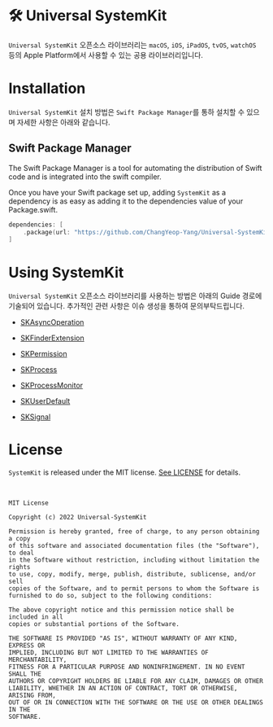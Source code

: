 # 🛠 Universal SystemKit

`Universal SystemKit` 오픈소스 라이브러리는 `macOS`, `iOS`, `iPadOS`, `tvOS`, `watchOS` 등의 Apple Platform에서 사용할 수 있는 공용 라이브러리입니다.

# Installation

`Universal SystemKit` 설치 방법은 `Swift Package Manager`를 통하 설치할 수 있으며 자세한 사항은 아래와 같습니다.

## Swift Package Manager

The Swift Package Manager is a tool for automating the distribution of Swift code and is integrated into the swift compiler.

Once you have your Swift package set up, adding `SystemKit` as a dependency is as easy as adding it to the dependencies value of your Package.swift.

```Swift
dependencies: [
    .package(url: "https://github.com/ChangYeop-Yang/Universal-SystemKit", .branch("master"))
]
```

# Using SystemKit

`Universal SystemKit` 오픈소스 라이브러리를 사용하는 방법은 아래의 Guide 경로에 기술되어 있습니다. 추가적인 관련 사항은 이슈 생성을 통하여 문의부탁드립니다.

* [SKAsyncOperation](https://github.com/ChangYeop-Yang/Universal-SystemKit/blob/main/Resources/Guide/SKAsyncOperation.md)

* [SKFinderExtension](https://dev-dream-world.tistory.com/226?category=1294828)

* [SKPermission](https://dev-dream-world.tistory.com/227?category=1294828)

* [SKProcess](https://dev-dream-world.tistory.com/225?category=1294828)

* [SKProcessMonitor](https://dev-dream-world.tistory.com/230?category=1294828)

* [SKUserDefault](https://dev-dream-world.tistory.com/224?category=1294828)

* [SKSignal](https://dev-dream-world.tistory.com/229?category=1294828)

# License

`SystemKit` is released under the MIT license. [See LICENSE](https://github.com/ChangYeop-Yang/Apple-SystemKit/blob/main/LICENSE) for details.

</br>

```TEXT
MIT License

Copyright (c) 2022 Universal-SystemKit

Permission is hereby granted, free of charge, to any person obtaining a copy
of this software and associated documentation files (the "Software"), to deal
in the Software without restriction, including without limitation the rights
to use, copy, modify, merge, publish, distribute, sublicense, and/or sell
copies of the Software, and to permit persons to whom the Software is
furnished to do so, subject to the following conditions:

The above copyright notice and this permission notice shall be included in all
copies or substantial portions of the Software.

THE SOFTWARE IS PROVIDED "AS IS", WITHOUT WARRANTY OF ANY KIND, EXPRESS OR
IMPLIED, INCLUDING BUT NOT LIMITED TO THE WARRANTIES OF MERCHANTABILITY,
FITNESS FOR A PARTICULAR PURPOSE AND NONINFRINGEMENT. IN NO EVENT SHALL THE
AUTHORS OR COPYRIGHT HOLDERS BE LIABLE FOR ANY CLAIM, DAMAGES OR OTHER
LIABILITY, WHETHER IN AN ACTION OF CONTRACT, TORT OR OTHERWISE, ARISING FROM,
OUT OF OR IN CONNECTION WITH THE SOFTWARE OR THE USE OR OTHER DEALINGS IN THE
SOFTWARE.
```
